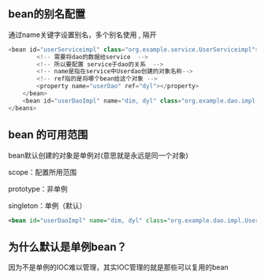 ## bean的别名配置

通过name关键字设置别名，多个别名使用  ,  隔开

```java
<bean id="userServiceimpl" class="org.example.service.UserServiceimpl">
        <!-- 需要将dao的数据给service  -->
        <!-- 所以要配置 service于dao的关系  -->
        <!-- name是指在service中Userdao创建的对象名称-->
        <!-- ref指的是将哪个bean给这个对象 -->
        <property name="userDao" ref="dyl"></property>
    </bean>
    <bean id="userDaoImpl" name="dim, dyl" class="org.example.dao.impl.UserDaoImpl"></bean>
</beans>
```

## bean 的可用范围

bean默认创建的对象是单例对(意思就是永远是同一个对象)

scope：配置所用范围

prototype：非单例

singleton：单例（默认）

```xml
<bean id="userDaoImpl" name="dim, dyl" class="org.example.dao.impl.UserDaoImpl" scope="prototype"></bean>
```

## 为什么默认是单例bean？

因为不是单例的IOC难以管理，其实IOC管理的就是那些可以复用的bean